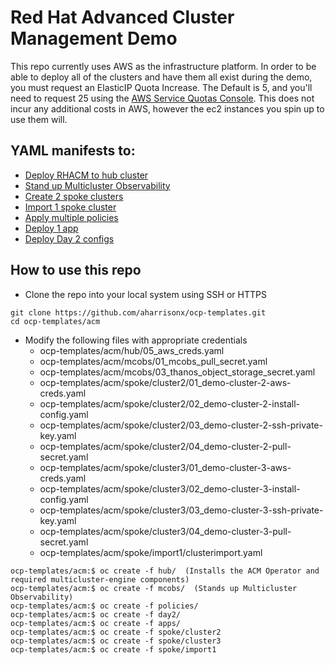 # Red Hat Advanced Cluster Management Demo
This repo currently uses AWS as the infrastructure platform.  In order to be able to deploy all of the clusters and have them all exist during the demo, you must request an ElasticIP Quota Increase. The Default is 5, and you'll need to request 25 using the [AWS Service Quotas Console](https://aws.amazon.com/getting-started/hands-on/request-service-quota-increase/). This does not incur any additional costs in AWS, however the ec2 instances you spin up to use them will.
## YAML manifests to:

- [Deploy RHACM to hub cluster](https://github.com/aharrisonx/ocp-templates/tree/main/acm/hub)
- [Stand up Multicluster Observability](https://github.com/aharrisonx/ocp-templates/tree/main/acm/mcobs)
- [Create 2 spoke clusters](https://github.com/aharrisonx/ocp-templates/tree/main/acm/spoke)
- [Import 1 spoke cluster](https://github.com/aharrisonx/ocp-templates/tree/main/acm/spoke)
- [Apply multiple policies](https://github.com/aharrisonx/ocp-templates/tree/main/acm/policies)
- [Deploy 1 app](https://github.com/aharrisonx/ocp-templates/tree/main/acm/apps)
- [Deploy Day 2 configs](https://github.com/aharrisonx/ocp-templates/tree/main/acm/day2)

## How to use this repo

- Clone the repo into your local system using SSH or HTTPS
```
git clone https://github.com/aharrisonx/ocp-templates.git
cd ocp-templates/acm
```
- Modify the following files with appropriate credentials
    - ocp-templates/acm/hub/05_aws_creds.yaml
    - ocp-templates/acm/mcobs/01_mcobs_pull_secret.yaml
    - ocp-templates/acm/mcobs/03_thanos_object_storage_secret.yaml
    - ocp-templates/acm/spoke/cluster2/01_demo-cluster-2-aws-creds.yaml
    - ocp-templates/acm/spoke/cluster2/02_demo-cluster-2-install-config.yaml
    - ocp-templates/acm/spoke/cluster2/03_demo-cluster-2-ssh-private-key.yaml
    - ocp-templates/acm/spoke/cluster2/04_demo-cluster-2-pull-secret.yaml
    - ocp-templates/acm/spoke/cluster3/01_demo-cluster-3-aws-creds.yaml
    - ocp-templates/acm/spoke/cluster3/02_demo-cluster-3-install-config.yaml
    - ocp-templates/acm/spoke/cluster3/03_demo-cluster-3-ssh-private-key.yaml
    - ocp-templates/acm/spoke/cluster3/04_demo-cluster-3-pull-secret.yaml
    - ocp-templates/acm/spoke/import1/clusterimport.yaml
```
ocp-templates/acm:$ oc create -f hub/  (Installs the ACM Operator and required multicluster-engine components)
ocp-templates/acm:$ oc create -f mcobs/  (Stands up Multicluster Observability)
ocp-templates/acm:$ oc create -f policies/
ocp-templates/acm:$ oc create -f day2/
ocp-templates/acm:$ oc create -f apps/
ocp-templates/acm:$ oc create -f spoke/cluster2
ocp-templates/acm:$ oc create -f spoke/cluster3
ocp-templates/acm:$ oc create -f spoke/import1
```

